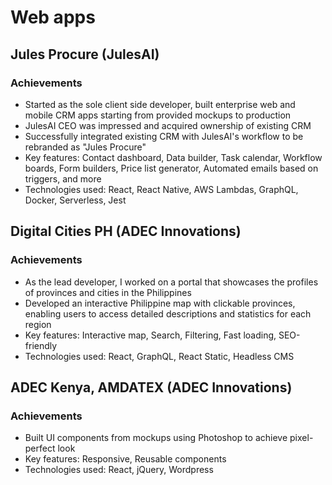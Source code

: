 # Web apps

## Jules Procure (JulesAI)

### Achievements

- Started as the sole client side developer, built enterprise web and mobile CRM apps starting from provided mockups to production
- JulesAI CEO was impressed and acquired ownership of existing CRM
- Successfully integrated existing CRM with JulesAI's workflow to be rebranded as "Jules Procure"
- Key features: Contact dashboard, Data builder, Task calendar, Workflow boards, Form builders, Price list generator, Automated emails based on triggers, and more
- Technologies used: React, React Native, AWS Lambdas, GraphQL, Docker, Serverless, Jest

## Digital Cities PH (ADEC Innovations)

### Achievements

- As the lead developer, I worked on a portal that showcases the profiles of provinces and cities in the Philippines
- Developed an interactive Philippine map with clickable provinces, enabling users to access detailed descriptions and statistics for each region
- Key features: Interactive map, Search, Filtering, Fast loading, SEO-friendly
- Technologies used: React, GraphQL, React Static, Headless CMS

## ADEC Kenya, AMDATEX (ADEC Innovations)

### Achievements

- Built UI components from mockups using Photoshop to achieve pixel-perfect look
- Key features: Responsive, Reusable components
- Technologies used: React, jQuery, Wordpress
